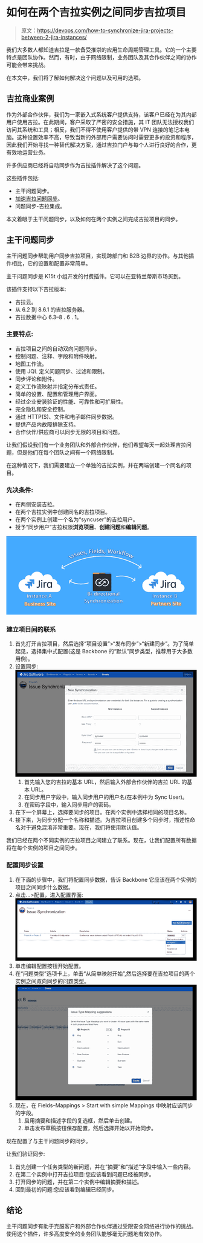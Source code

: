 # 如何在两个吉拉实例之间同步吉拉项目

> 原文：<https://devops.com/how-to-synchronize-jira-projects-between-2-jira-instances/>

我们大多数人都知道吉拉是一款备受推崇的应用生命周期管理工具。它的一个主要特点是团队协作。然而，有时，由于网络限制，业务团队及其合作伙伴之间的协作可能会带来挑战。

在本文中，我们将了解如何解决这个问题以及可用的选项。

## 吉拉商业案例

作为外部合作伙伴，我们为一家嵌入式系统客户提供支持，该客户已经在为其内部用户使用吉拉。在此期间，客户采取了严密的安全措施，其 IT 团队无法授权我们访问其系统和工具；相反，我们不得不使用客户提供的带 VPN 连接的笔记本电脑。这种设置效率不高，导致当新的外部用户需要访问时需要更多的投资和程序，因此我们开始寻找一种替代解决方案，通过吉拉门户与每个人进行良好的合作，更有效地运营业务。

许多供应商已经将自动同步作为吉拉插件解决了这个问题。

这些插件包括:

*   主干问题同步。
*   [加速吉拉问题同步](https://marketplace.atlassian.com/apps/1213645/exalate-jira-issue-sync-more)。
*   问题同步-吉拉集成。

本文着眼于主干问题同步，以及如何在两个实例之间完成吉拉项目的同步。

## 主干问题同步

主干问题同步帮助用户同步吉拉项目，实现跨部门和 B2B 边界的协作。与其他插件相比，它的设置和配置非常简单。

主干问题同步是 K15t 小组开发的付费插件。它可以在亚特兰蒂斯市场买到。

该插件支持以下吉拉版本:

*   吉拉云。
*   从 6.2 到 8.6.1 的吉拉服务器。
*   吉拉数据中心 6.3–8 . 6 . 1。

### 主要特点:

*   吉拉项目之间的自动双向问题同步。
*   控制问题、注释、字段和附件映射。
*   地图工作流。
*   使用 JQL 定义问题同步、过滤和限制。
*   同步评论和附件。
*   定义工作流映射并指定分布式责任。
*   简单的设置、配置和管理用户界面。
*   经过企业安装验证的性能、可靠性和可扩展性。
*   完全隐私和安全控制。
*   通过 HTTP(S)、文件和电子邮件同步数据。
*   提供产品内故障排除支持。
*   合作伙伴/供应商可以同步无限的项目和问题。

让我们假设我们有一个业务团队和外部合作伙伴，他们希望每天一起处理吉拉问题，但是他们在每个团队之间有一个网络限制。

在这种情况下，我们需要建立一个单独的吉拉实例，并在两端创建一个同名的项目。

### 先决条件:

*   在两侧安装吉拉。
*   在两个吉拉实例中创建同名的吉拉项目。
*   在两个实例上创建一个名为“syncuser”的吉拉用户。
*   授予“同步用户”吉拉权限**浏览项目**、**创建问题**和**编辑问题**。

**![](img/309a99c3658282cfec627c94daad5d29.png)**

### 建立项目间的联系

1.  首先打开吉拉项目，然后选择“项目设置”>“发布同步”>“新建同步”。为了简单起见，选择集中式配置(这是 Backbone 的“默认”同步类型，推荐用于大多数用例)。
2.  设置同步:![](img/26fa8281a61714e6a429be55f0eeeb99.png)
    1.  首先输入您的吉拉的基本 URL，然后输入外部合作伙伴的吉拉 URL 的基本 URL。
    2.  在同步用户字段中，输入同步用户的用户名(在本例中为 Sync User)。
    3.  在密码字段中，输入同步用户的密码。
3.  在下一个屏幕上，选择要同步的项目。在两个实例中选择相同的项目名称。
4.  接下来，为同步分配一个名称和描述。为吉拉项目创建多个同步时，描述性命名对于避免混淆非常重要。现在，我们将使用默认值。

我们已经在两个不同实例的吉拉项目之间建立了联系。现在，让我们配置所有数据将在每个实例的项目之间同步。

### 配置同步设置

1.  在下面的步骤中，我们将配置同步数据，告诉 Backbone 它应该在两个实例的项目之间同步什么数据。
2.  点击…>配置，进入配置界面:![](img/1c44cb09edeb6072d37c91f96938e823.png)
3.  单击编辑配置按钮开始配置。
4.  在“问题类型”选项卡上，单击“从简单映射开始”,然后选择要在吉拉项目的两个实例之间双向同步的问题类型。![](img/a8df0a6109d9966ad01920d15abfd997.png)
5.  现在，在 Fields–Mappings > Start with simple Mappings 中映射应该同步的字段。
    1.  启用摘要和描述字段的复选框，然后单击创建。
    2.  单击发布草稿按钮保存配置，然后选择开始以开始同步。

现在配置了与主干问题同步的同步。

让我们验证同步:

1.  首先创建一个任务类型的新问题，并在“摘要”和“描述”字段中输入一些内容。
2.  在第二个实例中打开吉拉项目:您应该看到问题已经被同步。
3.  打开同步的问题，并在第二个实例中编辑摘要和描述。
4.  回到最初的问题:您应该看到编辑已经同步。

## 结论

主干问题同步有助于克服客户和外部合作伙伴通过受限安全网络进行协作的挑战。使用这个插件，许多高度安全的业务团队能够毫无问题地有效协作。
